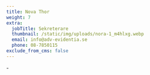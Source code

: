 ```yaml
---
title: Nova Thor
weight: 7
extra:
  jobTitle: Sekreterare
  thumbnail: /static/img/uploads/nora-1_m4hlxg.webp
  email: info@adv-evidentia.se
  phone: 08-7850115
exclude_from_cms: false
---
```


\-
